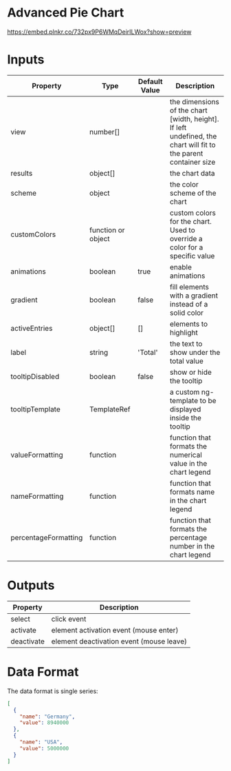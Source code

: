 # Advanced Pie Chart

https://embed.plnkr.co/732px9P6WMqDeirILWox?show=preview

# Inputs

| Property             | Type               | Default Value | Description                                                                                                     |
|----------------------|--------------------|---------------|-----------------------------------------------------------------------------------------------------------------|
| view                 | number[]           |               | the dimensions of the chart [width, height]. If left undefined, the chart will fit to the parent container size |
| results              | object[]           |               | the chart data                                                                                                  |
| scheme               | object             |               | the color scheme of the chart                                                                                   |
| customColors         | function or object |               | custom colors for the chart. Used to override a color for a specific value                                      |
| animations           | boolean            | true          | enable animations                                                                                               |
| gradient             | boolean            | false         | fill elements with a gradient instead of a solid color                                                          |
| activeEntries        | object[]           | []            | elements to highlight                                                                                           |
| label                | string             | 'Total'       | the text to show under the total value                                                                          |
| tooltipDisabled      | boolean            | false         | show or hide the tooltip                                                                                        |
| tooltipTemplate      | TemplateRef        |               | a custom ng-template to be displayed inside the tooltip                                                         |
| valueFormatting      | function           |               | function that formats the numerical value in the chart legend                                                   |
| nameFormatting       | function           |               | function that formats name in the chart legend                                                                  |
| percentageFormatting | function           |               | function that formats the percentage number in the chart legend                                                 |

# Outputs

| Property   | Description                              |
|------------|------------------------------------------|
| select     | click event                              |
| activate   | element activation event (mouse enter)   |
| deactivate | element deactivation event (mouse leave) |

# Data Format

The data format is single series:

```json
[
  {
    "name": "Germany",
    "value": 8940000
  },
  {
    "name": "USA",
    "value": 5000000
  }
]
```
